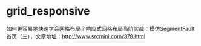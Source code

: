 # grid_responsive
如何更容易地快速学会网格布局？响应式网格布局高阶实战：模仿SegmentFault首页（三），文章地址：http://www.srcmini.com/378.html
